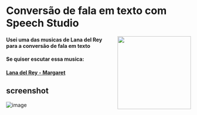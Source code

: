 # Conversão de fala em texto com Speech Studio

<img align="right" src="https://github.com/NicoleValleGurgel/DIO-Microsoft-Azure-IA/assets/160984178/c0a6a6d8-4960-415b-82fb-645e57ea7ab8" width="200"/>

<h4>Usei uma das musicas de Lana del Rey <br> para a conversão de fala em texto</h4> 
<h4>Se quiser escutar essa musica:</h4>
<h4><a href="https://open.spotify.com/intl-pt/track/1o82DwNisONAd2mu1RcGE6?si=ba20ef60ed494346 html">Lana del Rey - Margaret </a></h4>

## screenshot

![image](https://github.com/NicoleValleGurgel/DIO-Microsoft-Azure-IA/assets/160984178/b7837010-99bf-424b-a5e9-d7974f41344e)
